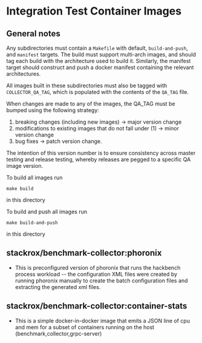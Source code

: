 
# Integration Test Container Images

## General notes
Any subdirectories must contain a `Makefile` with default, `build-and-push`,
and `manifest` targets. The build must support multi-arch images, and should
tag each build with the architecture used to build it. Similarly, the manifest
target should construct and push a docker manifest containing the relevant
architectures.

All images built in these subdirectories must also be tagged with
`COLLECTOR_QA_TAG`, which is populated with the contents of the `QA_TAG` file.

When changes are made to any of the images, the QA_TAG must be bumped using the
following strategy:

1. breaking changes (including new images) -> major version change
2. modifications to existing images that do not fall under (1) -> minor version
  change
3. bug fixes -> patch version change.

The intention of this version number is to ensure consistency across master
testing and release testing, whereby releases are pegged to a specific QA image
version.

To build all images run

`make build`

in this directory

To build and push all images run

`make build-and-push`

in this directory

## stackrox/benchmark-collector:phoronix
- This is preconfigured version of phoronix that runs the hackbench process workload -- the configuration XML files were created by running phoronix manually to create the batch configuration files and extracting the generated xml files.

## stackrox/benchmark-collector:container-stats
- This is a simple docker-in-docker image that emits a JSON line of cpu and mem for a subset of containers running on the host (benchmark,collector,grpc-server)
